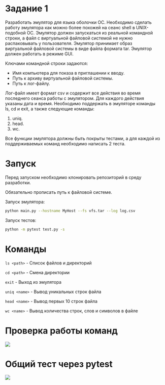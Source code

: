 # Задание 1
Разработать эмулятор для языка оболочки ОС. Необходимо сделать работу эмулятора как можно более похожей на сеанс shell в UNIX-подобной ОС. Эмулятор должен запускаться из реальной командной строки, а файл с виртуальной файловой системой не нужно распаковывать у пользователя. Эмулятор принимает образ виртуальной файловой системы в виде файла формата tar. Эмулятор должен работать в режиме GUI.

Ключами командной строки задаются:
- Имя компьютера для показа в приглашении к вводу.
- Путь к архиву виртуальной файловой системы.
- Путь к лог-файлу.

Лог-файл имеет формат csv и содержит все действия во время последнего
сеанса работы с эмулятором. Для каждого действия указаны дата и время.
Необходимо поддержать в эмуляторе команды ls, cd и exit, а также
следующие команды:

1. uniq.
2. head.
3. wc.

Все функции эмулятора должны быть покрыты тестами, а для каждой из
поддерживаемых команд необходимо написать 2 теста.

# Запуск
Перед запуском необходимо клонировать репозиторий в среду разработки.

Обязательно прописать путь к файловой системе.

Запуск эмулятора:
```Bash
python main.py --hostname MyHost --fs vfs.tar --log log.csv
```
Запуск тестов:
```Bash
python -m pytest test.py -s
```

# Команды
``` ls <path> ``` - Список файлов и директорий

``` cd <path> ``` - Смена директории

``` exit ``` - Выход из эмулятора

``` uniq <name> ``` - Вывод уникальных строк файла

``` head <name> ``` - Вывод первых 10 строк файла

``` wc <name> ``` - Вывод количества строк, слов и символов в файле
# Проверка работы команд

![](https://github.com/Alexman454/Task_1/blob/main/main.png)
# Общий тест через pytest

![](https://github.com/Alexman454/Task_1/blob/main/pytests.png)
